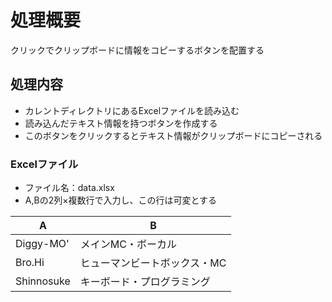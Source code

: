 # 処理概要

クリックでクリップボードに情報をコピーするボタンを配置する

## 処理内容

* カレントディレクトリにあるExcelファイルを読み込む
* 読み込んだテキスト情報を持つボタンを作成する
* このボタンをクリックするとテキスト情報がクリップボードにコピーされる

### Excelファイル

* ファイル名：data.xlsx
* A,Bの2列×複数行で入力し、この行は可変とする

| A          | B                            |
| ---------- | ---------------------------- |
| Diggy-MO'  | メインMC・ボーカル           |
| Bro.Hi     | ヒューマンビートボックス・MC |
| Shinnosuke | キーボード・プログラミング   |
